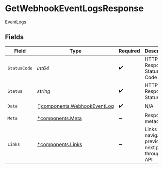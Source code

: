# GetWebhookEventLogsResponse

EventLogs


## Fields

| Field                                                                      | Type                                                                       | Required                                                                   | Description                                                                | Example                                                                    |
| -------------------------------------------------------------------------- | -------------------------------------------------------------------------- | -------------------------------------------------------------------------- | -------------------------------------------------------------------------- | -------------------------------------------------------------------------- |
| `StatusCode`                                                               | *int64*                                                                    | :heavy_check_mark:                                                         | HTTP Response Status Code                                                  | 200                                                                        |
| `Status`                                                                   | *string*                                                                   | :heavy_check_mark:                                                         | HTTP Response Status                                                       | OK                                                                         |
| `Data`                                                                     | [][components.WebhookEventLog](../../models/components/webhookeventlog.md) | :heavy_check_mark:                                                         | N/A                                                                        |                                                                            |
| `Meta`                                                                     | [*components.Meta](../../models/components/meta.md)                        | :heavy_minus_sign:                                                         | Response metadata                                                          |                                                                            |
| `Links`                                                                    | [*components.Links](../../models/components/links.md)                      | :heavy_minus_sign:                                                         | Links to navigate to previous or next pages through the API                |                                                                            |